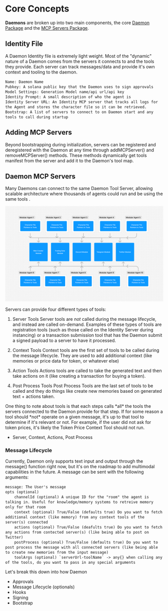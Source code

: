 # Core Concepts

**Daemons** are broken up into two main components, the core [Daemon Package](https://www.npmjs.com/package/@spacemangaming/daemon?activeTab=readme) and the [MCP Servers Package](https://www.npmjs.com/package/@spacemangaming/mcp-servers). 

## Identity File
A Daemon Identity file is extremely light weight. Most of the "dynamic" nature of a Daemon comes from the servers it connects to and the tools they provide. Each server can track messages/data and provide it's own context and tooling to the daemon. 

```
Name: Daemon Name
Pubkey: A solana public key that the Daemon uses to sign approvals
Model Settings: Generation Model name/api url/api key
Identity Prompt: A small description of who the agent is
Identity Server URL: An Identity MCP server that tracks all logs for the Agent and stores the character file so it can be retrieved.
Bootstrap: A list of servers to connect to on Daemon start and any tools to call during startup
```

## Adding MCP Servers
Beyond bootstrapping during initialization, servers can be registered and deregistered with the Daemon at any time through addMCPServer() and removeMCPServer() methods. These methods dynamically get tools manifest from the server and add it to the Daemon's tool map.

## Daemon MCP Servers

Many Daemons can connect to the same Daemon Tool Server, allowing scalable architecture where thousands of agents could run and be using the same tools . 

![modular](./img/modular.png)

Servers can provide four different types of tools:

1. Server Tools
    Server tools are *not* called during the message lifecycle, and instead are called on-demand. Examples of these types of tools are registration tools (such as those called on the Identity Server during instancing) or a transaction submission tool that has the Daemon submit a signed payload to a server to have it processed.

2. Context Tools
    Context tools are the first set of tools to be called during the message lifecycle. They are used to add additional context (like memories or price data for token, or whatever else)

3. Action Tools
    Actions tools are called to take the generated text and then take actions on it (like creating a transaction for buying a token).

4. Post Process Tools
    Post Process Tools are the last set of tools to be called and they do things like create new memories based on generated text + actions taken.

<span style="bg-color: gray">
One thing to note about tools is that each steps calls *all* the tools the servers connected to the Daemon provide for that step. If for some reason a tool should *not* operate on a given message, it's up to that tool to determine if it's relevant or not. For example, if the user did not ask for token prices, it's likely the Token Price Context Tool should not run. 

</span>

- Server, Context, Actions, Post Process

### Message Lifecycle
Currently, Daemon only supports text input and output through the message() function right now, but it's on the roadmap to add multimodal capabilities in the future. 
A message can be sent with the following arguments:

```
message: The User's message
opts (optional) 
    channelId (optional) A unique ID for the "room" the agent is talking in. Useful for knowledge/memory systems to retreive memory only for that room
    context (optional) True/False (defaults true) Do you want to fetch additional context (like memory) from any context tools of the server(s) connected
    actions (optional) True/False (deafults true) Do you want to fetch any actions from contected server(s) (like being able to post on Twitter)
    postProcess (optional) True/False (defaults true) Do you want to post process the message with all connected servers (like being able to create new memories from the input message)
    toolArgs (optional) `serverUrl-toolName` -> any{} when calling any of the tools, do you want to pass in any special arguments
```
Let's break this down into how Daemon 










- Approvals
- Message Lifecycle (optionals)
- Hooks
- Signing
- Bootstrap

